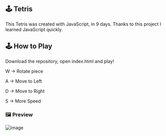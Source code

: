 ## 🕹️ Tetris
  This Tetris was created with JavaScript, in 9 days. Thanks to this project I learned JavaScript quickly.

## 🕹️ How to Play
  Download the repository, open index.html and play!

  W -> Rotate piece
  
  A -> Move to Left
  
  D -> Move to Right
  
  S -> More Speed

### 🖼️ Preview
![image](https://github.com/user-attachments/assets/c64f1b40-6477-4102-a5d2-5871d425b28f)
